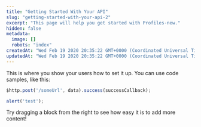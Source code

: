 ```yaml
---
title: "Getting Started With Your API"
slug: "getting-started-with-your-api-2"
excerpt: "This page will help you get started with Profiles-new."
hidden: false
metadata: 
  image: []
  robots: "index"
createdAt: "Wed Feb 19 2020 20:35:22 GMT+0000 (Coordinated Universal Time)"
updatedAt: "Wed Feb 19 2020 20:35:22 GMT+0000 (Coordinated Universal Time)"
---
```

This is where you show your users how to set it up. You can use code samples, like this:

```javascript
$http.post('/someUrl', data).success(successCallback);

alert('test');
```

Try dragging a block from the right to see how easy it is to add more content!
